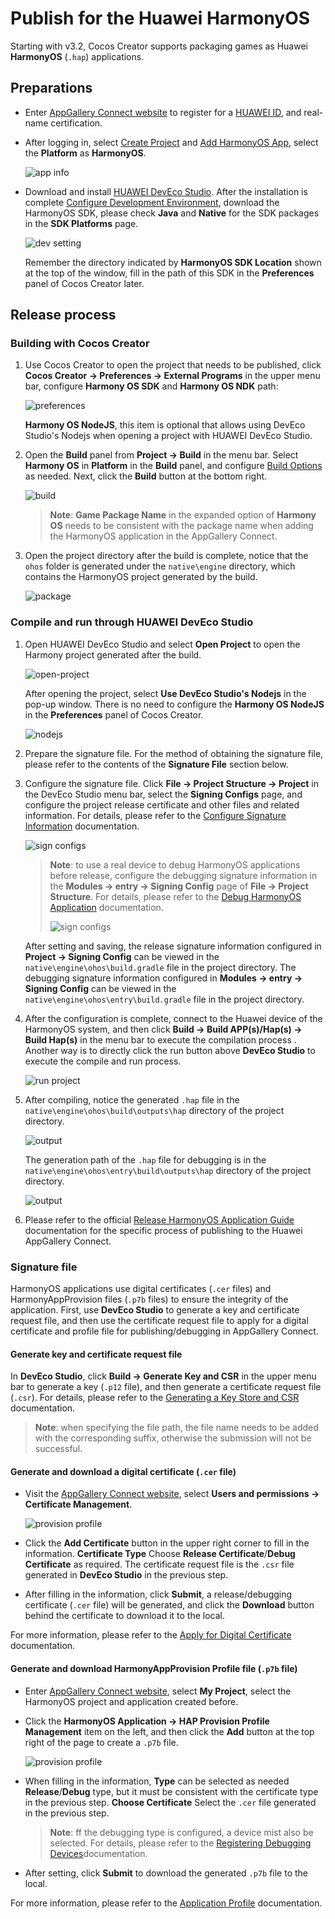 # Publish for the Huawei HarmonyOS

Starting with v3.2, Cocos Creator supports packaging games as Huawei **HarmonyOS** (`.hap`) applications.

## Preparations

- Enter [AppGallery Connect website](https://developer.huawei.com/consumer/en/service/josp/agc/index.html) to register for a [HUAWEI ID](https://developer.huawei.com/consumer/en/doc/start/registration-and-verification-0000001053628148), and real-name certification.

- After logging in, select [Create Project](https://developer.huawei.com/consumer/en/doc/distribution/app/agc-harmonyapp-createproject) and [Add HarmonyOS App](https://developer.huawei.com/consumer/en/doc/distribution/app/agc-harmonyapp-createharmonyapp), select the **Platform** as **HarmonyOS**.

  ![app info](./publish-huawei-ohos/app-info.png)

- Download and install [HUAWEI DevEco Studio](https://developer.harmonyos.com/en/develop/deveco-studio#download). After the installation is complete [Configure Development Environment](https://developer.harmonyos.com/en/docs/documentation/doc-guides/environment_config-0000001052902427), download the HarmonyOS SDK, please check **Java** and **Native** for the SDK packages in the **SDK Platforms** page.

    ![dev setting](./publish-huawei-ohos/dev-setting.png)

    Remember the directory indicated by **HarmonyOS SDK Location** shown at the top of the window, fill in the path of this SDK in the **Preferences** panel of Cocos Creator later.

## Release process

### Building with Cocos Creator

1. Use Cocos Creator to open the project that needs to be published, click **Cocos Creator -> Preferences -> External Programs** in the upper menu bar, configure **Harmony OS SDK** and **Harmony OS NDK** path:

    ![preferences](./publish-huawei-ohos/preferences.png)

    **Harmony OS NodeJS**, this item is optional that allows using DevEco Studio's Nodejs when opening a project with HUAWEI DevEco Studio.

2. Open the **Build** panel from **Project -> Build** in the menu bar. Select **Harmony OS** in **Platform** in the **Build** panel, and configure [Build Options](./native-options.md#build-options) as needed. Next, click the **Build** button at the bottom right.

    ![build](./publish-huawei-ohos/build.png)

    > **Note**: **Game Package Name** in the expanded option of **Harmony OS** needs to be consistent with the package name when adding the HarmonyOS application in the AppGallery Connect.

3. Open the project directory after the build is complete, notice that the `ohos` folder is generated under the `native\engine` directory, which contains the HarmonyOS project generated by the build.

    ![package](./publish-huawei-ohos/package-ohos.png)

### Compile and run through HUAWEI DevEco Studio

1. Open HUAWEI DevEco Studio and select **Open Project** to open the Harmony project generated after the build.

    ![open-project](./publish-huawei-ohos/open-project.png)

    After opening the project, select **Use DevEco Studio's Nodejs** in the pop-up window. There is no need to configure the **Harmony OS NodeJS** in the **Preferences** panel of Cocos Creator.

    ![nodejs](./publish-huawei-ohos/nodejs.png)

2. Prepare the signature file. For the method of obtaining the signature file, please refer to the contents of the **Signature File** section below.

3. Configure the signature file. Click **File -> Project Structure -> Project** in the DevEco Studio menu bar, select the **Signing Configs** page, and configure the project release certificate and other files and related information. For details, please refer to the [Configure Signature Information](https://developer.harmonyos.com/en/docs/documentation/doc-guides/publish_app-0000001053223745#EN-US_TOPIC_0000001154985553__section280162182818) documentation.

    ![sign configs](./publish-huawei-ohos/sign-configs.png)

    > **Note**: to use a real device to debug HarmonyOS applications before release, configure the debugging signature information in the **Modules -> entry -> Signing Config** page of **File -> Project Structure**. For details, please refer to the [Debug HarmonyOS Application](https://developer.harmonyos.com/en/docs/documentation/doc-guides/ide_debug_device-0000001053822404#EN-US_TOPIC_0000001154985555__section10491183521520) documentation.
    >
    > ![sign configs](./publish-huawei-ohos/sign-configs-debug.png)

    After setting and saving, the release signature information configured in **Project -> Signing Config** can be viewed in the `native\engine\ohos\build.gradle` file in the project directory. The debugging signature information configured in **Modules -> entry -> Signing Config** can be viewed in the `native\engine\ohos\entry\build.gradle` file in the project directory.

4. After the configuration is complete, connect to the Huawei device of the HarmonyOS system, and then click **Build -> Build APP(s)/Hap(s) -> Build Hap(s)** in the menu bar to execute the compilation process . Another way is to directly click the run button above **DevEco Studio** to execute the compile and run process.

    ![run project](./publish-huawei-ohos/run-project.png)

5. After compiling, notice the generated `.hap` file in the `native\engine\ohos\build\outputs\hap` directory of the project directory.

    ![output](./publish-huawei-ohos/output.png)

    The generation path of the `.hap` file for debugging is in the `native\engine\ohos\entry\build\outputs\hap` directory of the project directory.

    ![output](./publish-huawei-ohos/debug-output.png)

6. Please refer to the official [Release HarmonyOS Application Guide](https://developer.huawei.com/consumer/en/doc/distribution/app/agc-harmonyapp-releaseharmonyapp#h1-1598520904586) documentation for the specific process of publishing to the Huawei AppGallery Connect.

### Signature file

HarmonyOS applications use digital certificates (`.cer` files) and HarmonyAppProvision files (`.p7b` files) to ensure the integrity of the application. First, use **DevEco Studio** to generate a key and certificate request file, and then use the certificate request file to apply for a digital certificate and profile file for publishing/debugging in AppGallery Connect.

#### Generate key and certificate request file

In **DevEco Studio**, click **Build -> Generate Key and CSR** in the upper menu bar to generate a key (`.p12` file), and then generate a certificate request file (`.csr`). For details, please refer to the [Generating a Key Store and CSR](https://developer.harmonyos.com/en/docs/documentation/doc-guides/publish_app-0000001053223745#EN-US_TOPIC_0000001154985553__section7209054153620) documentation.

> **Note**: when specifying the file path, the file name needs to be added with the corresponding suffix, otherwise the submission will not be successful.

#### Generate and download a digital certificate (`.cer` file)

- Visit the [AppGallery Connect website](https://developer.huawei.com/consumer/en/service/josp/agc/index.html), select **Users and permissions -> Certificate Management**.

  ![provision profile](./publish-huawei-ohos/cer-file.png)

- Click the **Add Certificate** button in the upper right corner to fill in the information. **Certificate Type** Choose **Release Certificate**/**Debug Certificate** as required. The certificate request file is the `.csr` file generated in **DevEco Studio** in the previous step.

- After filling in the information, click **Submit**, a release/debugging certificate (`.cer` file) will be generated, and click the **Download** button behind the certificate to download it to the local.

For more information, please refer to the [Apply for Digital Certificate](https://developer.huawei.com/consumer/en/doc/distribution/app/agc-harmonyapp-debugharmonyapp#h1-1598336089667) documentation.

#### Generate and download HarmonyAppProvision Profile file (`.p7b` file)

- Enter [AppGallery Connect website](https://developer.huawei.com/consumer/en/service/josp/agc/index.html), select **My Project**, select the HarmonyOS project and application created before.

- Click the **HarmonyOS Application -> HAP Provision Profile Management** item on the left, and then click the **Add** button at the top right of the page to create a `.p7b` file.

  ![provision profile](./publish-huawei-ohos/provision-profile.png)

- When filling in the information, **Type** can be selected as needed **Release**/**Debug** type, but it must be consistent with the certificate type in the previous step. **Choose Certificate** Select the `.cer` file generated in the previous step.

  > **Note**: ff the debugging type is configured, a device mist also be selected. For details, please refer to the [Registering Debugging Devices](https://developer.huawei.com/consumer/en/doc/distribution/app/agc-harmonyapp-debugharmonyapp#h1-1598520099105)documentation.

- After setting, click **Submit** to download the generated `.p7b` file to the local.

For more information, please refer to the [Application Profile](https://developer.huawei.com/consumer/en/doc/distribution/app/agc-harmonyapp-debugharmonyapp#h1-1598336409517) documentation.

